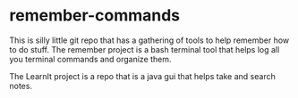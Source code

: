 # remember-commands
This is silly little git repo that has a gathering of tools to help remember how to do stuff. The remember project is a bash terminal tool that helps log all you terminal commands and organize them.

The LearnIt project is a repo that is a java gui that helps take and search notes.
